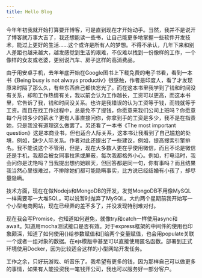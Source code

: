 ```yaml
---
title: Hello Blog
---
```

今年年初我就开始打算要开博客，可是直到现在才开始动手。当然，我并不是说开了博客就万事大吉了，我还想能读一些书，让自己能更多地掌握一些软件开发技术，能过上更好的生活……这个或许是所有人的梦想。不得不承认，几年下来和别人差距也越来越大，越发感觉到生活的艰难，不仅难以找到一份像样的工作，一个像样的女友或老婆，更别说汽车、房子这样的高消费品。

由于用安卓手机，去年年底开始在Google图书上下载免费的电子书看，看到一本书《Being busy is not always productiv》很感触，作者是印度人，看了才发现原来时隔了那么久，有些东西自己都快忘光了。而在这本书里我学到了钱和时间没有关系，却和工作热情有关，我以前会认为工作越长，工资可以更高，而这本书里，它告诉了我，钱和时间没关系。也许是我错误的认为工资等于钱，而钱就等于工资。而且在找工作过程中，总是免不了提钱，你愿意来我们公司上班吗？你愿意每个月领多少的薪水？更有人事直接问你，你拿到手的工资是多少，我不是在指责她，只是我没有道理这么做罢了。另还看了一本书《The most important question》这是本商业书，但也适合人际关系，这本书让我看到了自己尴尬的处境，例如，缺少人际关系。作者对此还提出了一些建议，例如，提高搜索引擎排名。我不能说这个不管用，但是，现在大多数人更在乎使用微信，而且不论是微信还是手机，我都会被女同事拉黑或屏蔽，每次我都格外小心。例如，打电话时，我会问你是沈艳吗？当我提出想约她聊天，但回答都是同一句，你有事吗？而且结果我当然心里很难过，不排除她们都可能隐瞒事实，比方说已经结婚有小孩了，却尽量隐瞒。

技术方面，现在在做Nodejs和MongoDB的开发，发觉MongoDB不用像MySQL一样需要写一大堆SQL，可以说暂时抛弃了MySQL。大约两个星期前我开始写一个小型电商网站，现在已经弄的差不多了，并没发现特别难对付。

现在我会写Promise，也知道如何避免，就像try和catch一样使用async和await。知道用mocha测试接口是否有效。对于express框架的中间件的使用也印象颇深，知道了如何使用{}给参数赋值和[]给两个变量赋值，也会用populate关联一个或者一组对象的数据。在ejs模版中甚至可以直接使用匿名函数。部署到正式环境使用Docker，因为比较适合这样的小型网站开发任务。

工作之余，只好玩游戏、听音乐了。我希望有更多的钱，因为那样自己可以做更多的事情，如果有人能投资我一笔钱开公司，我也可以服务好一部分客户。
